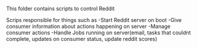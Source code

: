 This folder contains scripts to control Reddit 

Scrips responsible for things such as
-Start Reddit server on boot
-Give consumer information about actions happening on server
-Manage consumer actions
-Handle Jobs running on server(email, tasks that couldnt complete, updates on consumer status, update reddit scores)
